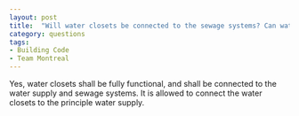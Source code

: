 ```yaml
---
layout: post
title:  "Will water closets be connected to the sewage systems? Can water closets be connected to the principle water supply or must they make use of recycled water?"
category: questions
tags:
- Building Code
- Team Montreal
---
```


Yes, water closets shall be fully functional, and shall be connected to the water supply and sewage systems. It is allowed to connect the water closets to the principle water supply.